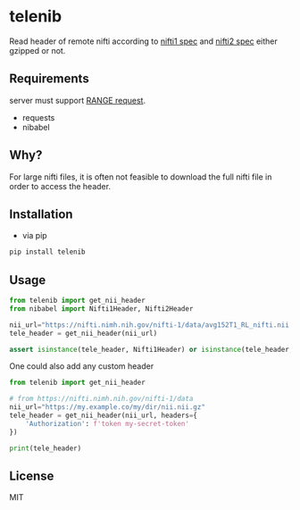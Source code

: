 # telenib

Read header of remote nifti according to [nifti1 spec](https://nifti.nimh.nih.gov/pub/dist/src/niftilib/nifti1.h) and [nifti2 spec](https://nifti.nimh.nih.gov/pub/dist/doc/nifti2.h) either gzipped or not.

## Requirements

server must support [RANGE request](https://developer.mozilla.org/en-US/docs/Web/HTTP/Headers/Range).

- requests
- nibabel

## Why?

For large nifti files, it is often not feasible to download the full nifti file in order to access the header. 

## Installation

- via pip
```sh
pip install telenib
```

## Usage

```python
from telenib import get_nii_header
from nibabel import Nifti1Header, Nifti2Header

nii_url="https://nifti.nimh.nih.gov/nifti-1/data/avg152T1_RL_nifti.nii.gz"
tele_header = get_nii_header(nii_url)

assert isinstance(tele_header, Nifti1Header) or isinstance(tele_header, Nifti2Header)
```

One could also add any custom header
```python
from telenib import get_nii_header

# from https://nifti.nimh.nih.gov/nifti-1/data
nii_url="https://my.example.co/my/dir/nii.nii.gz"
tele_header = get_nii_header(nii_url, headers={
    'Authorization': f'token my-secret-token'
})

print(tele_header)
```

## License

MIT
